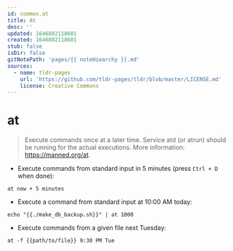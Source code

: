 ```yaml
---
id: common.at
title: At
desc: ''
updated: 1646802118601
created: 1646802118601
stub: false
isDir: false
gitNotePath: 'pages/{{ noteHiearchy }}.md'
sources:
  - name: tldr-pages
    url: 'https://github.com/tldr-pages/tldr/blob/master/LICENSE.md'
    license: Creative Commons
---
```

# at

> Execute commands once at a later time.
> Service atd (or atrun) should be running for the actual executions.
> More information: <https://manned.org/at>.

- Execute commands from standard input in 5 minutes (press `Ctrl + D` when done):

`at now + 5 minutes`

- Execute a command from standard input at 10:00 AM today:

`echo "{{./make_db_backup.sh}}" | at 1000`

- Execute commands from a given file next Tuesday:

`at -f {{path/to/file}} 9:30 PM Tue`

